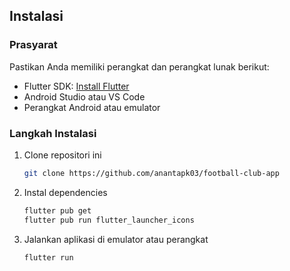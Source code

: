 ## Instalasi

### Prasyarat

Pastikan Anda memiliki perangkat dan perangkat lunak berikut:
- Flutter SDK: [Install Flutter](https://flutter.dev/docs/get-started/install)
- Android Studio atau VS Code
- Perangkat Android atau emulator

### Langkah Instalasi

1. Clone repositori ini
   ```sh
   git clone https://github.com/anantapk03/football-club-app
   
2. Instal dependencies
   ```sh
   flutter pub get
   flutter pub run flutter_launcher_icons
   
3. Jalankan aplikasi di emulator atau perangkat
   ```sh
   flutter run
